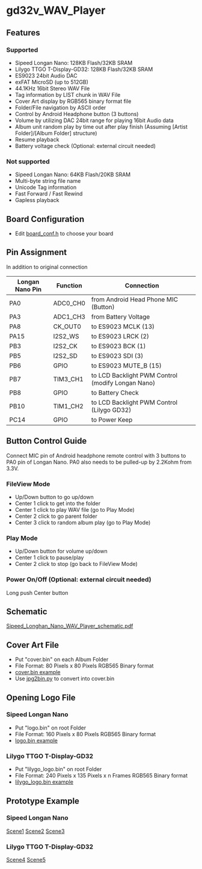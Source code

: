 # gd32v_WAV_Player
## Features
### Supported
* Sipeed Longan Nano: 128KB Flash/32KB SRAM
* Lilygo TTGO T-Display-GD32: 128KB Flash/32KB SRAM
* ES9023 24bit Audio DAC
* exFAT MicroSD (up to 512GB)
* 44.1KHz 16bit Stereo WAV File
* Tag information by LIST chunk in WAV File
* Cover Art display by RGB565 binary format file
* Folder/File navigation by ASCII order
* Control by Android Headphone button (3 buttons)
* Volume by utilizing DAC 24bit range for playing 16bit Audio data
* Album unit random play by time out after play finish (Assuming [Artist Folder]/[Album Folder] structure)
* Resume playback
* Battery voltage check (Optional: external circuit needed)

### Not supported
* Sipeed Longan Nano: 64KB Flash/20KB SRAM
* Multi-byte string file name
* Unicode Tag information
* Fast Forward / Fast Rewind
* Gapless playback

## Board Configuration
* Edit [board_conf.h](include/board_conf.h) to choose your board

## Pin Assignment
In addition to original connection

| Longan Nano Pin | Function | Connection |
----|----|----
| PA0 | ADC0_CH0 | from Android Head Phone MIC (Button) |
| PA3 | ADC1_CH3 | from Battery Voltage |
| PA8 | CK_OUT0 | to ES9023 MCLK (13) |
| PA15 | I2S2_WS | to ES9023 LRCK (2) |
| PB3 | I2S2_CK | to ES9023 BCK (1) |
| PB5 | I2S2_SD | to ES9023 SDI (3) |
| PB6 | GPIO | to ES9023 MUTE_B (15) |
| PB7 | TIM3_CH1 | to LCD Backlight PWM Control (modify Longan Nano) |
| PB8 | GPIO | to Battery Check |
| PB10 | TIM1_CH2 | to LCD Backlight PWM Control (Lilygo GD32) |
| PC14 | GPIO | to Power Keep |

## Button Control Guide
Connect MIC pin of Android headphone remote control with 3 buttons to PA0 pin of Longan Nano.
PA0 also needs to be pulled-up by 2.2Kohm from 3.3V.

### FileView Mode
* Up/Down button to go up/down
* Center 1 click to get into the folder
* Center 1 click to play WAV file (go to Play Mode)
* Center 2 click to go parent folder
* Center 3 click to random album play (go to Play Mode)

### Play Mode
* Up/Down button for volume up/down
* Center 1 click to pause/play
* Center 2 click to stop (go back to FileView Mode)

### Power On/Off (Optional: external circuit needed)
Long push Center button

## Schematic
[Sipeed_Longhan_Nano_WAV_Player_schematic.pdf](doc/Sipeed_Longhan_Nano_WAV_Player_schematic.pdf)

## Cover Art File
* Put "cover.bin" on each Album Folder
* File Format: 80 Pixels x 80 Pixels RGB565 Binary format
* [cover.bin example](script/cover.bin)
* Use [jpg2bin.py](script/jpg2bin.py) to convert into cover.bin

## Opening Logo File
### Sipeed Longan Nano
* Put "logo.bin" on root Folder
* File Format: 160 Pixels x 80 Pixels RGB565 Binary format
* [logo.bin example](resource/logo.bin)
### Lilygo TTGO T-Display-GD32
* Put "lilygo_logo.bin" on root Folder
* File Format: 240 Pixels x 135 Pixels x n Frames RGB565 Binary format
* [lilygo_logo.bin example](resource/lilygo_logo.bin)

## Prototype Example
### Sipeed Longan Nano
[Scene1](doc/gd32v_WAV_Player_bare.jpg)
[Scene2](doc/gd32v_WAV_Player_inside_case.jpg)
[Scene3](doc/gd32v_WAV_Player_with_case.jpg)
### Lilygo TTGO T-Display-GD32
[Scene4](doc/gd32v_WAV_Player_lilygo_gd32.jpg)
[Scene5](doc/gd32v_WAV_Player_lilygo_gd32_fileview.jpg)
